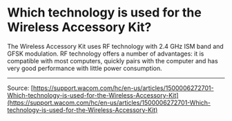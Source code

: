 # Which technology is used for the Wireless Accessory Kit?

The Wireless Accessory Kit uses RF technology with 2.4 GHz ISM band and GFSK modulation. RF technology offers a number of advantages: it is compatible with most computers, quickly pairs with the computer and has very good performance with little power consumption.

---
Source: [https://support.wacom.com/hc/en-us/articles/1500006272701-Which-technology-is-used-for-the-Wireless-Accessory-Kit](https://support.wacom.com/hc/en-us/articles/1500006272701-Which-technology-is-used-for-the-Wireless-Accessory-Kit)
